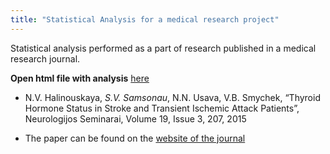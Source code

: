 ```yaml
---
title: "Statistical Analysis for a medical research project"
---
```


Statistical analysis performed as a part of research published in a medical research journal.

__Open html file with analysis__ [here](http://htmlpreview.github.io/?https://github.com/ssamsonau/Thyroid_hormone_status/blob/master/analysis.nb.html)



* N.V. Halinouskaya, _S.V. Samsonau_, N.N. Usava, V.B. Smychek, “Thyroid Hormone Status in Stroke and Transient Ischemic Attack Patients”, Neurologijos Seminarai, Volume 19, Issue 3, 207, 2015

* The paper can be found on the [website of the journal](http://www.neuroseminarai.lt/wp-content/uploads/2017/02/Neuro_2015_Nr3_207-209.pdf)
